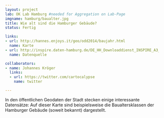 ```yaml
---
layout: project
lab: OK Lab Hamburg #needed for Aggregation on Lab-Page
imgname: hamburg/baualter.jpg
title: Wie alt sind die Hamburger Gebäude?
status: Fertig

links:
- url: http://hannes.enjoys.it/geo/odd2014/baujahr.html
  name: Karte
- url: http://inspire.daten-hamburg.de/DE_HH_Downloaddienst_INSPIRE_A3_2_Gebaeude/ServiceFeed.xml
  name: Datenquelle

collaborators:
- name: Johannes Kröger
  links:
  - url: https://twitter.com/cartocalypse
    name: twitter

---
```


In den öffentlichen Geodaten der Stadt stecken einige interessante Datensätze: Auf dieser Karte sind beispielsweise die Baualtersklassen der Hamburger Gebäude (soweit bekannt) dargestellt.

